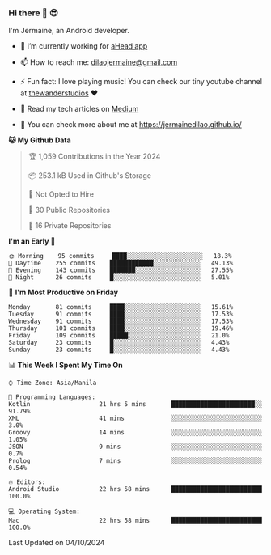 ### Hi there 👋 😎
I'm Jermaine, an Android developer.

- 🔭 I’m currently working for [aHead app](https://www.ahead-app.com/)

- 📫 How to reach me: dilaojermaine@gmail.com

- ⚡ Fun fact: I love playing music! You can check our tiny youtube channel at [thewanderstudios](https://www.youtube.com/thewanderstudios) ♥️

- 📖 Read my tech articles on [Medium](https://jermainedilao.medium.com/)

- 👀 You can check more about me at https://jermainedilao.github.io/

<!--
**jermainedilao/jermainedilao** is a ✨ _special_ ✨ repository because its `README.md` (this file) appears on your GitHub profile.

Here are some ideas to get you started:

- 🔭 I’m currently working on ...
- 🌱 I’m currently learning ...
- 👯 I’m looking to collaborate on ...
- 🤔 I’m looking for help with ...
- 💬 Ask me about ...
- 📫 How to reach me: ...
- 😄 Pronouns: ...
- ⚡ Fun fact: ...
-->

<!--START_SECTION:waka-->
**🐱 My Github Data** 

> 🏆 1,059 Contributions in the Year 2024
 > 
> 📦 253.1 kB Used in Github's Storage 
 > 
> 🚫 Not Opted to Hire
 > 
> 📜 30 Public Repositories 
 > 
> 🔑 16 Private Repositories  
 > 
**I'm an Early 🐤** 

```text
🌞 Morning    95 commits     ████░░░░░░░░░░░░░░░░░░░░░   18.3% 
🌆 Daytime    255 commits    ████████████░░░░░░░░░░░░░   49.13% 
🌃 Evening    143 commits    ███████░░░░░░░░░░░░░░░░░░   27.55% 
🌙 Night      26 commits     █░░░░░░░░░░░░░░░░░░░░░░░░   5.01%

```
📅 **I'm Most Productive on Friday** 

```text
Monday       81 commits     ████░░░░░░░░░░░░░░░░░░░░░   15.61% 
Tuesday      91 commits     ████░░░░░░░░░░░░░░░░░░░░░   17.53% 
Wednesday    91 commits     ████░░░░░░░░░░░░░░░░░░░░░   17.53% 
Thursday     101 commits    ████░░░░░░░░░░░░░░░░░░░░░   19.46% 
Friday       109 commits    █████░░░░░░░░░░░░░░░░░░░░   21.0% 
Saturday     23 commits     █░░░░░░░░░░░░░░░░░░░░░░░░   4.43% 
Sunday       23 commits     █░░░░░░░░░░░░░░░░░░░░░░░░   4.43%

```


📊 **This Week I Spent My Time On** 

```text
⌚︎ Time Zone: Asia/Manila

💬 Programming Languages: 
Kotlin                   21 hrs 5 mins       ███████████████████████░░   91.79% 
XML                      41 mins             ░░░░░░░░░░░░░░░░░░░░░░░░░   3.0% 
Groovy                   14 mins             ░░░░░░░░░░░░░░░░░░░░░░░░░   1.05% 
JSON                     9 mins              ░░░░░░░░░░░░░░░░░░░░░░░░░   0.7% 
Prolog                   7 mins              ░░░░░░░░░░░░░░░░░░░░░░░░░   0.54%

🔥 Editors: 
Android Studio           22 hrs 58 mins      █████████████████████████   100.0%

💻 Operating System: 
Mac                      22 hrs 58 mins      █████████████████████████   100.0%

```


 Last Updated on 04/10/2024
<!--END_SECTION:waka-->
